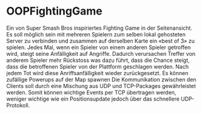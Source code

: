 # OOPFightingGame

Ein von Super Smash Bros inspiriertes Fighting Game in der Seitenansicht. Es soll möglich sein mit mehreren Spielern zum selben lokal gehosteten Server zu verbinden und zusammen auf derselben Karte ein «best of 3» zu spielen. Jedes Mal, wenn ein Spieler von einem anderen Spieler getroffen wird, steigt seine Anfälligkeit auf Angriffe. Dadurch verursachen Treffer von anderem Spieler mehr Rückstoss was dazu führt, dass die Chance steigt, dass die betroffenen Spieler von der Plattform geschlagen werden. Nach jedem Tot wird diese Anriffsanfälligkeit wieder zurückgesetzt. Es können zufällige Powerups auf der Map spawnen  Die Kommunikation zwischen den Clients soll durch eine Mischung aus UDP und TCP-Packages gewährleistet werden. Somit können wichtige Events per TCP übertragen werden, weniger wichtige wie ein Positionsupdate jedoch über das schnellere UDP-Protokoll.
